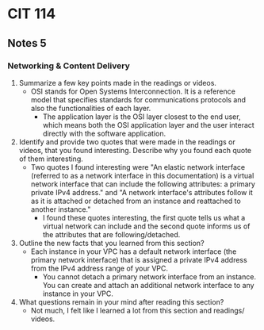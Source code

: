 # CIT 114
## Notes 5
### Networking & Content Delivery
1. Summarize a few key points made in the readings or videos.
   - OSI stands for Open Systems Interconnection. It is a reference model that specifies standards for communications protocols and also the functionalities of each layer.
     - The application layer is the OSI layer closest to the end user, which means both the OSI application layer and the user interact directly with the software application. 
2. Identify and provide two quotes that were made in the readings or videos, that you found interesting. Describe why you found each quote of them interesting.
   - Two quotes I found interesting were "An elastic network interface (referred to as a network interface in this documentation) is a virtual network interface that can include the following attributes:
     a primary private IPv4 address." and "A network interface's attributes follow it as it is attached or detached from an instance and reattached to another instance."
     - I found these quotes interesting, the first quote tells us what a virtual network can include and the second quote informs us of the attributes that are following/detached.
3. Outline the new facts that you learned from this section?
   - Each instance in your VPC has a default network interface (the primary network interface) that is assigned a private IPv4 address from the IPv4 address range of your VPC.
     - You cannot detach a primary network interface from an instance. You can create and attach an additional network interface to any instance in your VPC.
4. What questions remain in your mind after reading this section?
   - Not much, I felt like I learned a lot from this section and readings/ videos.
